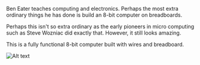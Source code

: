 Ben Eater teaches computing and electronics. Perhaps the most extra ordinary things he has done is build an 8-bit computer on breadboards.

Perhaps this isn't so extra ordinary as the early pioneers in micro computing such as Steve Wozniac did exactly that. However, it still looks amazing.

This is a fully functional 8-bit computer built with wires and breadboard.

![Alt text](https://www.youtube.com/watch?v=HyznrdDSSGM&list=PLowKtXNTBypGqImE405J2565dvjafglHU)
